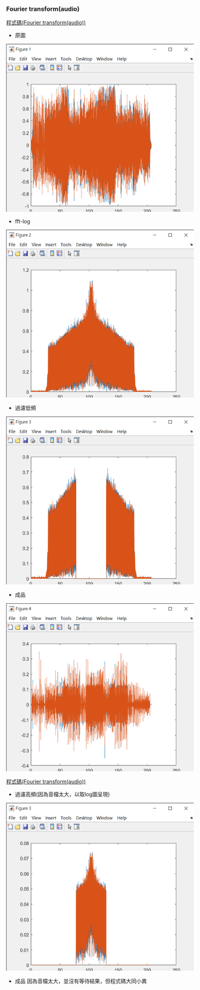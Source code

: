 ### Fourier transform(audio)

[程式碼(Fourier transform(audio))](https://github.com/OPlobo/matlab/blob/main/hw4/ex4_1.m)

* 原圖

<img src='https://github.com/OPlobo/matlab/blob/main/hw4/img4/%E5%8E%9F%E5%9C%96.png' height=450 weight =450>

* fft-log

<img src='https://github.com/OPlobo/matlab/blob/main/hw4/img4/fft-log.png' height=450 weight =450>

* 過濾低頻

<img src='https://github.com/OPlobo/matlab/blob/main/hw4/img4/%E9%81%AE%E4%BD%8E%E9%A0%BB.png' height=450 weight =450>

* 成品

<img src='https://github.com/OPlobo/matlab/blob/main/hw4/img4/%E9%81%AE%E4%BD%8E%E9%A0%BB-ifft.png' height=450 weight =450>

[程式碼(Fourier transform(audio))](https://github.com/OPlobo/matlab/blob/main/hw4/ex4_2.m)

* 過濾高頻(因為音檔太大，以取log圖呈現)

<img src='https://github.com/OPlobo/matlab/blob/main/hw4/img4/%E9%81%AE%E9%AB%98%E9%A0%BB.png' height=450 weight =450>

* 成品
因為音檔太大，並沒有等待結果，但程式碼大同小異
